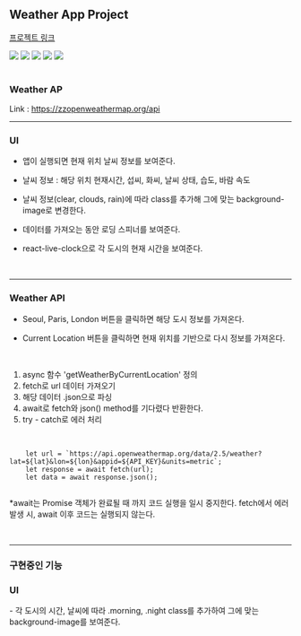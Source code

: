 Weather App Project
-
<a href="https://ingkejin-weather.netlify.app/">프로젝트 링크</a>

<div>
  <img src="https://img.shields.io/badge/HTML5-E34F26?style=Static&logo=HTML5&logoColor=white&logoWidth=10&logoheight=20">
  <img src="https://img.shields.io/badge/CSS3-1572B6?style=Static&logo=CSS3&logoColor=white">
  <img src="https://img.shields.io/badge/Bootstrap-563D7C?sstyle=Static&logo=Bootstrap&logoColor=8965bf">
  <img src="https://img.shields.io/badge/JavaScript-F7DF1E?style=Static&logo=JavaScript&logoColor=black">
  <img src="https://img.shields.io/badge/React-61DAFB?style=Static&logo=React&logoColor=3776AB">
</div>

<br>

<h3>Weather AP</h3>
Link : <a href="https://zzopenweathermap.org/api">https://zzopenweathermap.org/api</a>

---
<h3>UI</h3>

- 앱이 실행되면 현재 위치 날씨 정보를 보여준다. <br>

- 날씨 정보 : 해당 위치 현재시간, 섭씨, 화씨, 날씨 상태, 습도, 바람 속도 <br>

- 날씨 정보(clear, clouds, rain)에 따라 class를 추가해 그에 맞는 background-image로 변경한다. <br>

- 데이터를 가져오는 동안 로딩 스피너를 보여준다. <br>

- react-live-clock으로 각 도시의 현재 시간을 보여준다. <br>


<br>

-----

<h3>Weather API</h3>

- Seoul, Paris, London 버튼을 클릭하면 해당 도시 정보를 가져온다. <br>

- Current Location 버튼을 클릭하면 현재 위치를 기반으로 다시 정보를 가져온다. <br>



<br>

1. async 함수 'getWeatherByCurrentLocation' 정의
2. fetch로 url 데이터 가져오기
3. 해당 데이터 .json으로 파싱
4. await로 fetch와 json() method를 기다렸다 반환한다.
5. try - catch로 에러 처리

<br>
  <code>
    let url = `https://api.openweathermap.org/data/2.5/weather?lat=${lat}&lon=${lon}&appid=${API_KEY}&units=metric`;
    let response = await fetch(url);
    let data = await response.json();
  </code>

<br>

*await는 Promise 객체가 완료될 때 까지 코드 실행을 일시 중지한다. fetch에서 에러 발생 시, await 이후 코드는 실행되지 않는다.

<br>

---

<h3>구현중인 기능</h3>

<h3>UI</h3>
- 각 도시의 시간, 날씨에 따라 .morning, .night class를 추가하여 그에 맞는 background-image를 보여준다.

